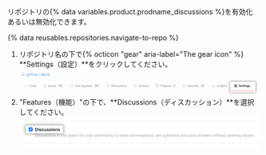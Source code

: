 リポジトリの{% data variables.product.prodname_discussions %}を有効化あるいは無効化できます。

{% data reusables.repositories.navigate-to-repo %}
1. リポジトリ名の下で{% octicon "gear" aria-label="The gear icon" %} **Settings（設定）**をクリックしてください。 ![リポジトリの設定ボタン](/assets/images/help/discussions/public-repo-settings.png)
1. "Features（機能）"の下で、**Discussions（ディスカッション）**を選択してください。 !["機能"の下のチェックボックス; リポジトリの{% data variables.product.prodname_discussions %}の有効化もしくは無効化](/assets/images/help/discussions/select-discussions-checkbox.png)
